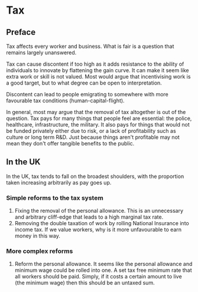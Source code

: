 # Tax
## Preface
Tax affects every worker and business. What is fair is a question that remains largely unanswered.

Tax can cause discontent if too high as it adds resistance to the ability of individuals to innovate by flattening the gain curve. It can make it seem like extra work or skill is not valued. Most would argue that incentivising work is a good target, but to what degree can be open to interpretation.

Discontent can lead to people emigrating to somewhere with more favourable tax conditions (human-capital-flight).

In general, most may argue that the removal of tax altogether is out of the question. Tax pays for many things that people feel are essential: the police, healthcare, infrastructure, the military. It also pays for things that would not be funded privately either due to risk, or a lack of profitability such as culture or long term R&D. Just because things aren't profitable may not mean they don't offer tangible benefits to the public.
## In the UK
In the UK, tax tends to fall on the broadest shoulders, with the proportion taken increasing arbitrarily as pay goes up. 
### Simple reforms to the tax system
1. Fixing the removal of the personal allowance. This is an unnecessary and arbitrary cliff-edge that leads to a high marginal tax rate.
2. Removing the double taxation of work by rolling National Insurance into income tax. If we value workers, why is it more unfavourable to earn money in this way.
### More complex reforms
1. Reform the personal allowance. It seems like the personal allowance and minimum wage could be rolled into one. A set tax free minimum rate that all workers should be paid. Simply, if it costs a certain amount to live (the minimum wage) then this should be an untaxed sum.